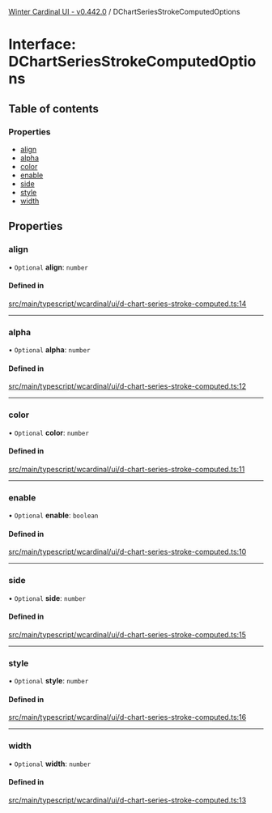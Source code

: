 [Winter Cardinal UI - v0.442.0](../index.md) / DChartSeriesStrokeComputedOptions

# Interface: DChartSeriesStrokeComputedOptions

## Table of contents

### Properties

- [align](DChartSeriesStrokeComputedOptions.md#align)
- [alpha](DChartSeriesStrokeComputedOptions.md#alpha)
- [color](DChartSeriesStrokeComputedOptions.md#color)
- [enable](DChartSeriesStrokeComputedOptions.md#enable)
- [side](DChartSeriesStrokeComputedOptions.md#side)
- [style](DChartSeriesStrokeComputedOptions.md#style)
- [width](DChartSeriesStrokeComputedOptions.md#width)

## Properties

### align

• `Optional` **align**: `number`

#### Defined in

[src/main/typescript/wcardinal/ui/d-chart-series-stroke-computed.ts:14](https://github.com/winter-cardinal/winter-cardinal-ui/blob/v0.442.0/src/main/typescript/wcardinal/ui/d-chart-series-stroke-computed.ts#L14)

___

### alpha

• `Optional` **alpha**: `number`

#### Defined in

[src/main/typescript/wcardinal/ui/d-chart-series-stroke-computed.ts:12](https://github.com/winter-cardinal/winter-cardinal-ui/blob/v0.442.0/src/main/typescript/wcardinal/ui/d-chart-series-stroke-computed.ts#L12)

___

### color

• `Optional` **color**: `number`

#### Defined in

[src/main/typescript/wcardinal/ui/d-chart-series-stroke-computed.ts:11](https://github.com/winter-cardinal/winter-cardinal-ui/blob/v0.442.0/src/main/typescript/wcardinal/ui/d-chart-series-stroke-computed.ts#L11)

___

### enable

• `Optional` **enable**: `boolean`

#### Defined in

[src/main/typescript/wcardinal/ui/d-chart-series-stroke-computed.ts:10](https://github.com/winter-cardinal/winter-cardinal-ui/blob/v0.442.0/src/main/typescript/wcardinal/ui/d-chart-series-stroke-computed.ts#L10)

___

### side

• `Optional` **side**: `number`

#### Defined in

[src/main/typescript/wcardinal/ui/d-chart-series-stroke-computed.ts:15](https://github.com/winter-cardinal/winter-cardinal-ui/blob/v0.442.0/src/main/typescript/wcardinal/ui/d-chart-series-stroke-computed.ts#L15)

___

### style

• `Optional` **style**: `number`

#### Defined in

[src/main/typescript/wcardinal/ui/d-chart-series-stroke-computed.ts:16](https://github.com/winter-cardinal/winter-cardinal-ui/blob/v0.442.0/src/main/typescript/wcardinal/ui/d-chart-series-stroke-computed.ts#L16)

___

### width

• `Optional` **width**: `number`

#### Defined in

[src/main/typescript/wcardinal/ui/d-chart-series-stroke-computed.ts:13](https://github.com/winter-cardinal/winter-cardinal-ui/blob/v0.442.0/src/main/typescript/wcardinal/ui/d-chart-series-stroke-computed.ts#L13)
